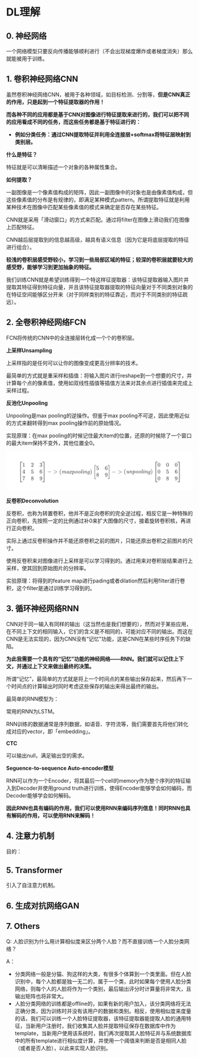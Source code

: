 # DL理解

## 0. 神经网络

一个网络模型只要反向传播能够顺利进行（不会出现梯度爆炸或者梯度消失）那么就能被用于训练。


## 1. 卷积神经网络CNN

虽然卷积神经网络CNN，被用于各种领域，如目标检测、分割等，**但是CNN真正的作用，只是起到一个特征提取器的作用！** 

**而各种不同的应用都是基于CNN对图像进行特征提取来进行的，我们可以把不同的应用看成不同的任务，而这些任务都是基于特征进行的：**
- **例如分类任务：通过CNN提取特征并利用全连接层+softmax将特征层映射到类别层。**




**什么是特征？**

特征就是可以清晰描述一个对象的各种属性集合。

**如何提取？**

一副图像是一个像素值构成的矩阵，因此一副图像中的对象也是由像素值构成，但这些像素值的分布是有规律的，即满足某种模式pattern。所谓提取特征就是利用某种技术在图像中匹配某些像素值的模式来确定是否存在某些特征。

CNN就是采用「滑动窗口」的方式来匹配。通过将filter在图像上滑动我们在图像上匹配特征。

CNN越后层提取到的信息越高级，越具有语义信息（因为它是将底层提取的特征进行组合）。

**较浅的卷积层感受野较小，学习到一些局部区域的特征；较深的卷积层就要较大的感受野，能够学习到更加抽象的特征。**


我们训练CNN就是希望训练得到一个特这样征提取器：该特征提取器输入图片并提取其特征得到特征向量，并且该特征提取器提取的特征向量对于不同类别对象的在特征空间能够区分开来（对于同样类别的特征靠近，而对于不同类别的特征疏远）。


## 2. 全卷积神经网络FCN

FCN将传统的CNN中的全连接层转化成一个个的卷积层。

**上采样Unsampling**

上采样指的是任何可以让你的图像变成更高分辨率的技术。

最简单的方式就是重采样和插值：将输入图片进行reshape到一个想要的尺寸，并计算每个点的像素值，使用如双线性插值等插值方法来对其余点进行插值来完成上采样过程。


**反池化Unpooling**

Unpooling是max pooling的逆操作。但鉴于max pooling不可逆，因此使用近似的方式来翻转得到max pooling操作前的原始情况。

实现原理：在max pooling的时候记住最大item的位置，还原的时候除了一个窗口的最大item保持不变外，其他位置全0。


![Unpooling](2022-01-06-11-07-51.png)



**反卷积Deconvolution**

反卷积，也称为转置卷积，他并不是正向卷积的完全逆过程，相反它是一种特殊的正向卷积，先按照一定的比例通过补0来扩大图像的尺寸，接着旋转卷积核，再进行正向卷积。

实际上通过反卷积操作并不能还原卷积之前的图片，只能还原出卷积之前图片的尺寸。

使用反卷积来对图像进行上采样是可以学习得到的。通过用来对卷积层结果进行上采样，使其回到原始图片的分辨率。

实验原理：将得到的feature map进行pading或者dilation然后利用filter进行卷积，这个filter是通过训练学习得到的。



## 3. 循环神经网络RNN

CNN对于同一输入有同样的输出（这当然也是我们想要的），然而对于某些应用，在不同上下文的相同输入，它们的含义是不相同的，可能对应不同的输出。而这在CNN是无法实现的，因为CNN没有“记忆”功能，这是CNN在某些时序任务下的缺陷。

**为此我需要一个具有的“记忆”功能的神经网络——RNN。我们就可以记住上下文，并通过上下文来做出最终的决策。**


所谓“记忆”，最简单的方式就是将上一个时间点的某些输出保存起来，然后再下一个时间点的计算输出时同时考虑这些保存的输出来得出最终的输出。

最简单的RNN模型为：




常用的RNN为LSTM。

RNN训练的数据通常是序列数据，如语音、字符流等，我们需要首先将他们转化成对应的vector，即「embedding」。

**CTC**

可以输出null，满足输出空的需求。





**Seguence-to-sequence Auto-encoder模型**

RNN可以作为一个Encoder，将其最后一个cell的memory作为整个序列的特征输入到Decoder并使用ground truth进行训练，使得Encoder能够学会如何编码，而Decoder能够学会如何解码。


**因此RNN也具有编码的作用，我们可以使用RNN来编码序列信息！同时RNN也具有解码的作用，可以使用RNN来解码！**





## 4. 注意力机制

目的：

## 5. Transformer

引入了自注意力机制。











## 6. 生成对抗网络GAN




## 7. Others

Q: 人脸识别为什么用计算相似度来区分两个人脸？而不直接训练一个人脸分类网络？

A： 

- 分类网络一般是分猫、狗这样的大类，有很多个体算到一个类里面。但在人脸识别中，每个人脸都是独一无二的，属于一个类，此时如果每个使用人脸分类网络，则每个人的人脸将作为一个类别，最后输出评分时计算量将非常大，且输出矩阵也将非常大。
- 人脸分类网络的训练都是offline的，如果有新的用户加入，该分类网络将无法正确分类，因为训练时并没有该用户的数据和类别。相反，使用相似度来度量的话，我们可以训练一个人脸特征提取器，该特征提取器能提取人脸的通用特征，当新用户注册时，我们收集其人脸并提取特征保存在数据库中作为template，当新用户使用该系统时，我们再次提取其人脸特征并与系统数据库中的所有template进行相似度计算，并使用一个阈值来判断是否是相同人脸（或者是否人脸），以此来实现人脸识别。